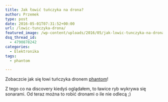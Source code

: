 ```yaml
---
title: Jak łowić tuńczyka na drona?
author: Przemek
type: post
date: 2016-05-01T07:31:52+00:00
url: /lowic-tunczyka-drona/
featured_image: /wp-content/uploads/2016/05/jak-lowic-tunczyka-na-drona.jpg
dsq_thread_id:
  - 4790878242
categories:
  - Elektronika
tags:
  - phantom

---
```

Zobaczcie jak się łowi tuńczyka dronem [phantom][1]!

<!--more-->

Z tego co na discovery kiedyś oglądałem, to ławice ryb wykrywa się sonarami. Od teraz można to robić dronami o ile nie odlecą ;)

 [1]: http://www.dji.com/product/phantom